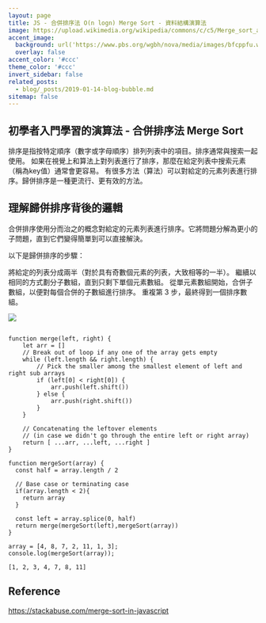```yaml
---
layout: page
title: JS - 合併排序法 O(n logn) Merge Sort - 資料結構演算法
image: https://upload.wikimedia.org/wikipedia/commons/c/c5/Merge_sort_animation2.gif
accent_image: 
  background: url('https://www.pbs.org/wgbh/nova/media/images/bfcppfu.width-800.png') center/cover
  overlay: false
accent_color: '#ccc'
theme_color: '#ccc'
invert_sidebar: false
related_posts:
  - blog/_posts/2019-01-14-blog-bubble.md
sitemap: false
---
```


## 初學者入門學習的演算法 - 合併排序法 Merge Sort

排序是指按特定順序（數字或字母順序）排列列表中的項目。排序通常與搜索一起使用。
如果在視覺上和算法上對列表進行了排序，那麼在給定列表中搜索元素（稱為key值）通常會更容易。
有很多方法（算法）可以對給定的元素列表進行排序。歸併排序是一種更流行、更有效的方法。

## 理解歸併排序背後的邏輯
合併排序使用分而治之的概念對給定的元素列表進行排序。它將問題分解為更小的子問題，直到它們變得簡單到可以直接解決。

以下是歸併排序的步驟：

將給定的列表分成兩半（對於具有奇數個元素的列表，大致相等的一半）。
繼續以相同的方式劃分子數組，直到只剩下單個元素數組。
從單元素數組開始，合併子數組，以便對每個合併的子數組進行排序。
重複第 3 步，最終得到一個排序數組。

![](https://upload.wikimedia.org/wikipedia/commons/thumb/c/cc/Merge-sort-example-300px.gif/220px-Merge-sort-example-300px.gif)

```

function merge(left, right) {
    let arr = []
    // Break out of loop if any one of the array gets empty
    while (left.length && right.length) {
        // Pick the smaller among the smallest element of left and right sub arrays
        if (left[0] < right[0]) {
            arr.push(left.shift())  
        } else {
            arr.push(right.shift()) 
        }
    }
    
    // Concatenating the leftover elements
    // (in case we didn't go through the entire left or right array)
    return [ ...arr, ...left, ...right ]
}

function mergeSort(array) {
  const half = array.length / 2
  
  // Base case or terminating case
  if(array.length < 2){
    return array 
  }
  
  const left = array.splice(0, half)
  return merge(mergeSort(left),mergeSort(array))
}

array = [4, 8, 7, 2, 11, 1, 3];
console.log(mergeSort(array));

[1, 2, 3, 4, 7, 8, 11]

```



## Reference
https://stackabuse.com/merge-sort-in-javascript